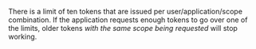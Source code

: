 There is a limit of ten tokens that are issued per user/application/scope combination. If the application requests enough tokens to go over one of the limits, older tokens _with the same scope being requested_ will stop working.